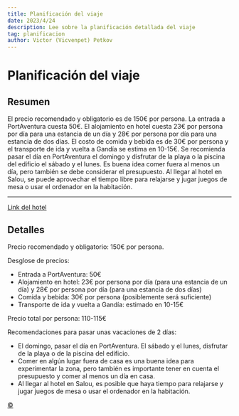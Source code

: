 ```yaml
---
title: Planificación del viaje
date: 2023/4/24
description: Lee sobre la planificación detallada del viaje
tag: planificacion
author: Victor (Vicvenpet) Petkov
---
```


# Planificación del viaje

## Resumen

El precio recomendado y obligatorio es de 150€ por persona. La entrada a PortAventura cuesta 50€. El alojamiento en hotel cuesta 23€ por persona por día para una estancia de un día y 28€ por persona por día para una estancia de dos días. El costo de comida y bebida es de 30€ por persona y el transporte de ida y vuelta a Gandía se estima en 10-15€. Se recomienda pasar el día en PortAventura el domingo y disfrutar de la playa o la piscina del edificio el sábado y el lunes. Es buena idea comer fuera al menos un día, pero también se debe considerar el presupuesto. Al llegar al hotel en Salou, se puede aprovechar el tiempo libre para relajarse y jugar juegos de mesa o usar el ordenador en la habitación.

---

[Link del hotel](https://www.booking.com/hotel/es/salou-apartamentos-4-you.es.html?aid=311090&label=hotel-92495-es-5jjTdOUVlwpLEdo9oRARWQS161726684054%3Apl%3Ata%3Ap1%3Ap2%3Aac%3Aap%3Aneg%3Afi%3Atikwd-1796246675%3Alp9049247%3Ali%3Adec%3Adm%3Appccp%3DUmFuZG9tSVYkc2RlIyh9YcGt_tphEo8pawEozW2KQ80&sid=9c749fb190aec188206f836c92044afb&all_sr_blocks=642071211_353184835_6_0_0&checkin=2023-06-17&checkout=2023-06-18&dest_id=-400284&dest_type=city&dist=0&group_adults=6&group_children=0&hapos=1&highlighted_blocks=642071211_353184835_6_0_0&hpos=1&matching_block_id=642071211_353184835_6_0_0&no_rooms=2&req_adults=6&req_children=0&room1=A%2CA%2CA&room2=A%2CA%2CA&sb_price_type=total&sr_order=popularity&sr_pri_blocks=642071211_353184835_6_0_0__13660&srepoch=1682351241&srpvid=b70e6f04db9501ee&type=total&ucfs=1&activeTab=main)

## Detalles

Precio recomendado y obligatorio: 150€ por persona.

Desglose de precios:

- Entrada a PortAventura: 50€
- Alojamiento en hotel: 23€ por persona por día (para una estancia de un día) y 28€ por persona por día (para una estancia de dos días)
- Comida y bebida: 30€ por persona (posiblemente será suficiente)
- Transporte de ida y vuelta a Gandía: estimado en 10-15€

Precio total por persona: 110-115€

Recomendaciones para pasar unas vacaciones de 2 días:

- El domingo, pasar el día en PortAventura. El sábado y el lunes, disfrutar de la playa o de la piscina del edificio.
- Comer en algún lugar fuera de casa es una buena idea para experimentar la zona, pero también es importante tener en cuenta el presupuesto y comer al menos un día en casa.
- Al llegar al hotel en Salou, es posible que haya tiempo para relajarse y jugar juegos de mesa o usar el ordenador en la habitación.

<a class="top-link hide" href="#copyright">©</a>
<a name="copyright"></a>
